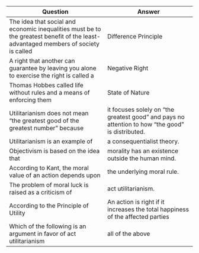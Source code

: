 | Question | Answer
| --- | --- 
| The idea that social and economic inequalities must be to the greatest benefit of the least-advantaged members of society is called | Difference Principle
| A right that another can guarantee by leaving you alone to exercise the right is called a | Negative Right
| Thomas Hobbes called life without rules and a means of enforcing them | State of Nature
| Utilitarianism does not mean “the greatest good of the greatest number” because | it focuses solely on “the greatest good” and pays no attention to how “the good” is distributed.
| Utilitarianism is an example of | a consequentialist theory.
| Objectivism is based on the idea that | morality has an existence outside the human mind.
| According to Kant, the moral value of an action depends upon | the underlying moral rule. 
| The problem of moral luck is raised as a criticism of | act utilitarianism.
| According to the Principle of Utility |An action is right if it increases the total happiness of the affected parties
| Which of the following is an argument in favor of act utilitarianism |all of the above